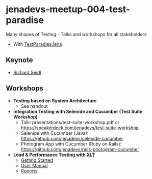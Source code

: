 # jenadevs-meetup-004-test-paradise

Many shapes of Testing - Talks and workshops for all stakeholders

* With [TestParadiesJena](http://testparadiesjena.de)

## Keynote

* [Richard Seidl](https://www.richard-seidl.com) 

## Workshops

* __Testing based on System Architecture__
  * See handout
* __Integration Testing with Selenide and Cucumber (Test Suite Workshop)__
  * Talk: presentations/test-suite-workshop.pdf or https://speakerdeck.com/jenadevs/test-suite-workshop
  * Selenide with Cucumber (Java): https://github.com/jenadevs/selenide-cucumber
  * Photogram App with Cucumber (Ruby on Rails): https://github.com/jenadevs/rails-photogram-cucumber
* __Load & Performance Testing with [XLT](https://www.xceptance.com/de/xlt/)__
  * [Getting Started](https://lab.xceptance.de/releases/xlt/latest/getting-started/02-performance-testing.html)
  * [User Manual](https://lab.xceptance.de/releases/xlt/latest/user-manual/08-loadtest.html)
  * [Reports](https://lab.xceptance.de/releases/xlt/latest/user-manual/09-reports.html)
